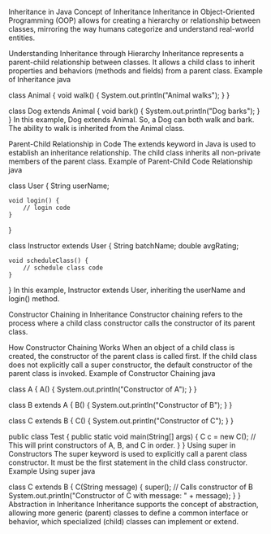 Inheritance in Java
Concept of Inheritance
Inheritance in Object-Oriented Programming (OOP) allows for creating a hierarchy or relationship between classes, mirroring the way humans categorize and understand real-world entities.

Understanding Inheritance through Hierarchy
Inheritance represents a parent-child relationship between classes.
It allows a child class to inherit properties and behaviors (methods and fields) from a parent class.
Example of Inheritance
java

class Animal {
    void walk() {
        System.out.println("Animal walks");
    }
}

class Dog extends Animal {
    void bark() {
        System.out.println("Dog barks");
    }
}
In this example, Dog extends Animal. So, a Dog can both walk and bark. The ability to walk is inherited from the Animal class.

Parent-Child Relationship in Code
The extends keyword in Java is used to establish an inheritance relationship.
The child class inherits all non-private members of the parent class.
Example of Parent-Child Code Relationship
java

class User {
    String userName;
    
    void login() {
        // login code
    }
}

class Instructor extends User {
    String batchName;
    double avgRating;
    
    void scheduleClass() {
        // schedule class code
    }
}
In this example, Instructor extends User, inheriting the userName and login() method.

Constructor Chaining in Inheritance
Constructor chaining refers to the process where a child class constructor calls the constructor of its parent class.

How Constructor Chaining Works
When an object of a child class is created, the constructor of the parent class is called first.
If the child class does not explicitly call a super constructor, the default constructor of the parent class is invoked.
Example of Constructor Chaining
java

class A {
    A() {
        System.out.println("Constructor of A");
    }
}

class B extends A {
    B() {
        System.out.println("Constructor of B");
    }
}

class C extends B {
    C() {
        System.out.println("Constructor of C");
    }
}

public class Test {
    public static void main(String[] args) {
        C c = new C(); // This will print constructors of A, B, and C in order.
    }
}
Using super in Constructors
The super keyword is used to explicitly call a parent class constructor.
It must be the first statement in the child class constructor.
Example Using super
java

class C extends B {
    C(String message) {
        super(); // Calls constructor of B
        System.out.println("Constructor of C with message: " + message);
    }
}
Abstraction in Inheritance
Inheritance supports the concept of abstraction, allowing more generic (parent) classes to define a common interface or behavior, which specialized (child) classes can implement or extend.
